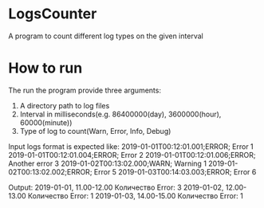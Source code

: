 # LogsCounter
A program to count different log types on the given interval

# How to run
The run the program provide three arguments:
1) A directory path to log files
2) Interval in milliseconds(e.g. 86400000(day), 3600000(hour), 60000(minute))
3) Type of log to count(Warn, Error, Info, Debug)

Input logs format is expected like:
2019-01-01T00:12:01.001;ERROR; Error 1
2019-01-01T00:12:01.004;ERROR; Error 2
2019-01-01T00:12:01.006;ERROR; Another error 3
2019-01-02T00:13:02.000;WARN; Warning 1
2019-01-02T00:13:02.002;ERROR; Error 5
2019-01-03T00:14:03.003;ERROR; Error 6
 
Output:
2019-01-01, 11.00-12.00 Количество Error: 3
2019-01-02, 12.00-13.00 Количество Error: 1
2019-01-03, 14.00-15.00 Количество Error: 1
